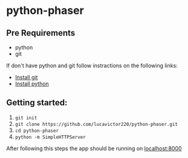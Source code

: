 # python-phaser

## Pre Requirements

- python
- git

If don't have python and git follow instractions on the following links:
- [Install git](https://www.atlassian.com/git/tutorials/install-git/linux)
- [Install python](http://docs.python-guide.org/en/latest/starting/install/win/)


## Getting started:

1. `git init`
2. `git clone https://github.com/lucavictor220/python-phaser.git`
3. `cd python-phaser`
4. `python -m SimpleHTTPServer`


After following this steps the app should be running on [localhost:8000](http://localhost:8000/)
